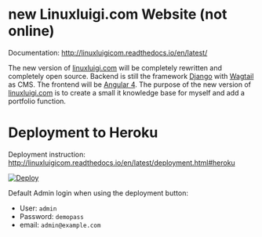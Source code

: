 # new Linuxluigi.com Website (not online)

Documentation: http://linuxluigicom.readthedocs.io/en/latest/

The new version of [linuxluigi.com](https://linuxluigi.com/) will be completely rewritten and completely open source. 
Backend is still the framework [Django](https://www.djangoproject.com/)  with [Wagtail](https://wagtail.io/) as CMS. 
The frontend will be [Angular 4](https://angular.io/). The purpose of the new version of 
[linuxluigi.com](https://linuxluigi.com/) is to create a small it knowledge base for myself and add a portfolio function.


# Deployment to Heroku

Deployment instruction: http://linuxluigicom.readthedocs.io/en/latest/deployment.html#heroku

[![Deploy](https://www.herokucdn.com/deploy/button.png)](https://heroku.com/deploy?template=https://github.com/linuxluigi/linuxluigi.com)

Default Admin login when using the deployment button:

* User: ```admin```
* Password: ```demopass```
* email: ```admin@example.com``` 